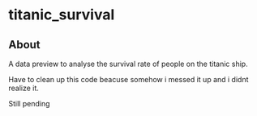 # titanic_survival

## About
A data preview to analyse the survival rate of people on the titanic ship.

Have to clean up this code beacuse somehow i messed it up and i didnt realize it.

Still pending
